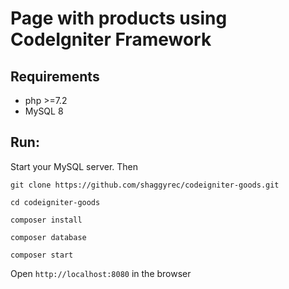 # Page with products using CodeIgniter Framework

## Requirements
- php >=7.2
- MySQL 8

## Run:
Start your MySQL server. Then
    
    git clone https://github.com/shaggyrec/codeigniter-goods.git
    
    cd codeigniter-goods
    
    composer install
    
    composer database
    
    composer start

Open `http://localhost:8080` in the browser

